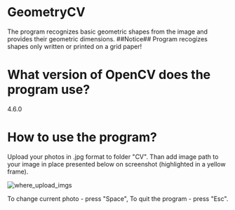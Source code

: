 # GeometryCV
The program recognizes basic geometric shapes from the image and provides their geometric dimensions. 
##Notice##
Program recogizes shapes only written or printed on a grid paper!
# What version of OpenCV does the program use?
4.6.0
# How to use the program?
Upload your photos in .jpg format to folder "CV". Than add image path to your image in place presented below on screenshot (highlighted in a yellow frame).

![where_upload_imgs](https://github.com/jakubdaron/GeometryCV/assets/102093406/aea16813-820d-4e34-b0b7-989a9af5e6b5)

To change current photo - press "Space", To quit the program - press "Esc".

